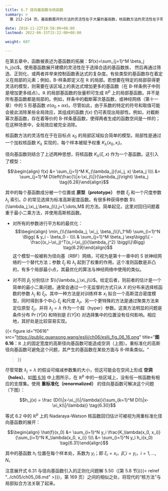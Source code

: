 ```yaml
---
title: 6.7 径向基函数与核函数
summary: >
  第 212-214 页。基函数展开的方法的灵活性在于大量的基函数，核函数方法的灵活性在于局部性，径向基函数则结合了上述两者。

date: 2018-11-22T19:50:00+08:00
lastmod: 2022-06-15T15:22:00+08:00

weight: 607

---
```


在第五章中，函数被表述为基函数的拓展：$f(x)=\sum_{j=1}^M \beta_j h_j(x)$。使用基函数展开建模的灵活性在于选择合适的基函数族， 然后再通过筛选、正则化、或两者并举来控制函数表达式的复杂度。有些类型的基函数存在着定义在局部的元素；例如，B-样条即定义在 $\mathbb{R}$ 的局部。若想要在特定的局部获得更灵活的模型，则需要在该区域上的表达式增加更多的基函数（在 B-样条例子中则是增加更多结点）。$\mathbb{R}$ 的局部基函数的张量积可生成 $\mathbb{R}^p$ 上的局部基函数。并不是所有基函数都是局部的。例如，样条中的截断幂次基函数，或神经网络（第十一章）中的 S 形基函数 $\sigma(\alpha_0+\alpha x)$。尽管如此，由于系数的特定的符号和取值可能会彼此消除某些全局效应，其组成的函数 $f(x)$ 仍可表现出局部性。例如，对截断幂次基函数，存在着等价的 B-样条基函数，使得两者生成的函数空间是一样的；在这种场景中，全局效应被完全消除。

核函数方法的灵活性在于在目标点 $x_0$ 的局部区域拟合简单的模型。局部性是通过一个加权核函数 $K_\lambda$ 实现的，每个样本被赋予权重 $K_\lambda(x_0, x_i)$。

径向基函数则结合了上述两种思想，将核函数 $K_\lambda(\xi,x)$ 作为一个基函数。这引入了模型：

$$\begin{align}
f(x) &= \sum_{j=1}^M K_{\lambda_j}(\xi_j, x) \beta_j \\\\
  &= \sum_{j=1}^M D\left(\frac{\\|x-\xi_j\\|}{\lambda_j}\right) \beta_j
\tag{6.28}\end{align}$$

其中的每个基函数成分被一个位置或 **原型（prototype）** 参数 $\xi_j$ 和一个尺度参数 $\lambda_j$ 索引。$D$ 的常见选择为标准高斯密度函数。有很多种获得参数 $\\{\lambda_j,\xi_j,\beta_j\\},j=1,\dots,M$ 的方法。简单起见，这里对回归问题着重于最小二乘方法，并使用高斯核函数。

* 对所有的参数进行平方和的最优化：
  $$\begin{align}
  \min_{\\{\lambda_j, \xi_j, \beta_j\\}\_1^M}
  \sum_{i=1}^N \Bigg( & y_i - \beta_0 - \\\\
  & \sum_{j=1}^M
  \beta_j \exp\bigg\\{
    -\frac{(x_i-\xi_j)^T(x_i-\xi_j)}{\lambda_j^2}
  \bigg\\}\Bigg)
  \tag{6.29}\end{align}$$
  这个模型一般被称为径向基（RBF）网络，可视为是第十一章中的 S 状神经网络的一个替代方法；参数 $\xi_j$ 和 $\lambda_j$ 起到了权重的作用。这个准则函数是非凸的，有多个局部最小点，其最优化的算法与神经网络中使用的类似。

* 对不同 $\beta_j$ 分别估计 $\\{\lambda_j,\xi_j\\}$。给定后者，则前者的估计是一个简单的最小二乘问题。通常会通过一个无监督的方式只从 $X$ 的分布来选择核函数的参数 $\lambda_j$ 和 $\xi_j$。其中一种方法是对训练样本 $x_i$ 拟合一个高斯混合密度模型，同时得到多个中心 $\xi_j$ 和尺度 $\lambda_j$。另一个更特殊的方法是通过聚类方法来定位原型 $\xi_j$，并将 $\lambda_j=\lambda$ 作为一个超（hyper）参数。这类方法明显的问题是条件分布 $\operatorname{Pr}(Y|X)$ 和特别是 $E(Y|X)$ 对选择集中的位置没有任何影响。相应地，其好处是比较容易实现。

{{< figure
  id="f0616"
  src="https://public.guansong.wang/eslii/ch06/eslii_fig_06_16.png"
  title="**图 6.16**：$\mathbb{R}$ 上的固定宽度的高斯径向基函数可能造成空洞（上图）。重标准化的高斯径向基函数可避免这个问题，其产生的基函数在某些方面与 B-样条类似。"
>}}

尽管常数 $\lambda_j=\lambda$ 的假设可缩减参数集的大小，但这可能会在空间上形成 **空洞（holes）**。如[图 6.16](#figure=f0616) 中上图所示，在 $\mathbb{R}^p$ 中的一些区域上，没有任一核函数有相应的支撑集。使用 **重标准化（renormalized）** 的径向基函数可解决这个问题（下图）：

$$h_j(x) = \frac
{D(\\|x-\xi_j\\|/\lambda)}{\sum_{k=1}^M D(\\|x-\xi_k\\|/\lambda)}
\tag{6.30}$$

等式 6.2 中的 $\mathbb{R}^p$ 上的 Nadaraya-Watson 核函数回归估计可被视为用重标准化径向基函数的展开：

$$\begin{align}
\hat{f}(x_0)
&= \sum_{i=1}^N y_i \frac{K_\lambda(x_0, x_i)}{\sum_{i=1}^N K_\lambda(x_0, x_i)} \\\\
&= \sum_{i=1}^N y_i h_i(x_0)
\tag{6.31}\end{align}$$

其中的基函数 $h_i$ 位置在每个样本处，系数为 $y_i$；即 $\xi_i=x_i$，$\hat{\beta}\_i=y_i$，$i=1,\dots,N$。

注意展开式 6.31 与径向基函数引入的正则化问题解 5.50（[第 5.8 节]({{< relref "../ch05/ch05_08.md" >}})，第 169 页）之间的相似之处，将现代的“核方法”与局部拟合方法关联了起来。